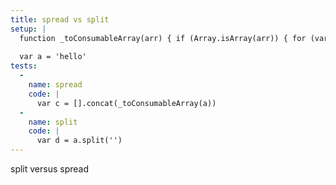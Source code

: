 ```yaml
---
title: spread vs split
setup: |
  function _toConsumableArray(arr) { if (Array.isArray(arr)) { for (var i = 0, arr2 = Array(arr.length); i < arr.length; i++) { arr2[i] = arr[i]; } return arr2; } else { return Array.from(arr); } }
  
  var a = 'hello'
tests:
  -
    name: spread
    code: |
      var c = [].concat(_toConsumableArray(a))
  -
    name: split
    code: |
      var d = a.split('')
---
```

split versus spread
